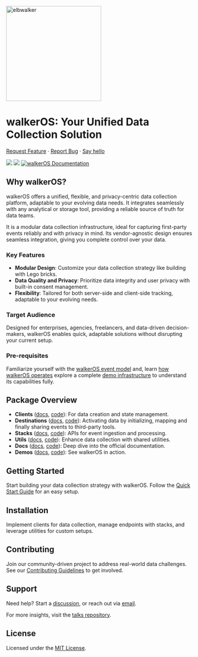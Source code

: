 <p align="left">
  <a href="https://elbwalker.com">
    <img title="elbwalker" src='https://www.elbwalker.com/img/elbwalker_logo.png' width="256px"/>
  </a>
</p>

# walkerOS: Your Unified Data Collection Solution

[Request Feature](https://github.com/elbwalker/walkerOS/issues/new) ·
[Report Bug](https://github.com/elbwalker/walkerOS/issues/new) ·
[Say hello](https://calendly.com/elb-alexander/30min)

<div align="left">
  <img src="https://img.shields.io/github/license/elbwalker/walkerOS" />
  <img src="https://img.shields.io/github/languages/top/elbwalker/walkerOS" />
  <a href="https://www.elbwalker.com/docs/"><img src="https://img.shields.io/badge/docs-www.elbwalker.com/docs/-yellow" alt="walkerOS Documentation"></a>
</div>

## Why walkerOS?

walkerOS offers a unified, flexible, and privacy-centric data collection
platform, adaptable to your evolving data needs. It integrates seamlessly with
any analytical or storage tool, providing a reliable source of truth for data
teams.

It is a modular data collection infrastructure, ideal for capturing first-party
events reliably and with privacy in mind. Its vendor-agnostic design ensures
seamless integration, giving you complete control over your data.

### Key Features

- **Modular Design**: Customize your data collection strategy like building with
  Lego bricks.
- **Data Quality and Privacy**: Prioritize data integrity and user privacy with
  built-in consent management.
- **Flexibility**: Tailored for both server-side and client-side tracking,
  adaptable to your evolving needs.

### Target Audience

Designed for enterprises, agencies, freelancers, and data-driven
decision-makers, walkerOS enables quick, adaptable solutions without disrupting
your current setup.

### Pre-requisites

Familiarize yourself with the
[walkerOS event model](https://www.elbwalker.com/docs/walkeros/event-model) and,
learn
[how walkerOS operates](https://www.elbwalker.com/docs/#how-walkeros-operates)
explore a complete
[demo infrastructure](https://www.elbwalker.com/docs/#complete-infrastructure)
to understand its capabilities fully.

## Package Overview

- **Clients** ([docs](https://www.elbwalker.com/docs/clients/),
  [code](./packages/clients/)): For data creation and state management.
- **Destinations** ([docs](https://www.elbwalker.com/docs/destinations/),
  [code](./packages/destinations/)): Activating data by initializing, mapping
  and finally sharing events to third-party tools.
- **Stacks** ([docs](https://www.elbwalker.com/docs/stacks/),
  [code](./packages/stacks/)): APIs for event ingestion and processing.
- **Utils** ([docs](https://www.elbwalker.com/docs/utils/),
  [code](./packages/utils/)): Enhance data collection with shared utilities.
- **Docs** ([docs](https://www.elbwalker.com/docs/), [code](./website/docs/)):
  Deep dive into the official documentation.
- **Demos** ([docs](https://www.elbwalker.com/docs/), [code](./apps/demos/)):
  See walkerOS in action.

## Getting Started

Start building your data collection strategy with walkerOS. Follow the
[Quick Start Guide](https://www.elbwalker.com/docs/walkeros/getting-started/)
for an easy setup.

## Installation

Implement clients for data collection, manage endpoints with stacks, and
leverage utilities for custom setups.

## Contributing

Join our community-driven project to address real-world data challenges. See our
[Contributing Guidelines](https://www.elbwalker.com/docs/contributing) to get
involved.

## Support

Need help? Start a
[discussion](https://github.com/elbwalker/walkerOS/discussions), or reach out
via [email](mailto:hello@elbwalker.com).

For more insights, visit the
[talks repository](https://github.com/elbwalker/talks).

## License

Licensed under the [MIT License](./LICENSE).
